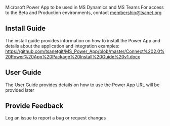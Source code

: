Microsoft Power App to be used in MS Dynamics and MS Teams
For access to the Beta and Production environments, contact membership@tsanet.org

## Install Guide

The install guide provides information on how to install the Power App and details about the application and integration examples:
https://github.com/tsanetgit/MS_Power_App/blob/master/Connect%202.0%20Power%20App%20Package%20Install%20Guide%20v1.docx

## User Guide

The User Guide provides details on how to use the Power App 
URL will be provided later

## Provide Feedback

Log an issue to report a bug or request changes
